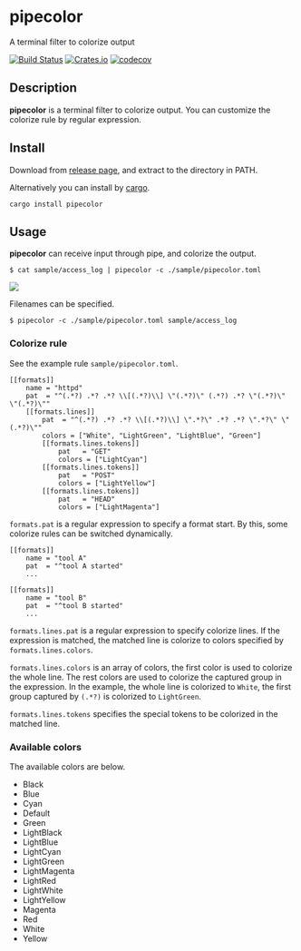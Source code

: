 # pipecolor
A terminal filter to colorize output

[![Build Status](https://travis-ci.org/dalance/pipecolor.svg?branch=master)](https://travis-ci.org/dalance/pipecolor)
[![Crates.io](https://img.shields.io/crates/v/pipecolor.svg)](https://crates.io/crates/pipecolor)
[![codecov](https://codecov.io/gh/dalance/pipecolor/branch/master/graph/badge.svg)](https://codecov.io/gh/dalance/pipecolor)

## Description

**pipecolor** is a terminal filter to colorize output.
You can customize the colorize rule by regular expression.

## Install
Download from [release page](https://github.com/dalance/pipecolor/releases/latest), and extract to the directory in PATH.

Alternatively you can install by [cargo](https://crates.io).

```
cargo install pipecolor
```

## Usage

**pipecolor** can receive input through pipe, and colorize the output.

```
$ cat sample/access_log | pipecolor -c ./sample/pipecolor.toml
```

<a><img src="https://rawgit.com/dalance/pipecolor/master/sample/access_log.svg"/></a>

Filenames can be specified.

```
$ pipecolor -c ./sample/pipecolor.toml sample/access_log
```

### Colorize rule

See the example rule `sample/pipecolor.toml`.

```
[[formats]]
    name = "httpd"
    pat  = "^(.*?) .*? .*? \\[(.*?)\\] \"(.*?)\" (.*?) .*? \"(.*?)\" \"(.*?)\""
    [[formats.lines]]
        pat  = "^(.*?) .*? .*? \\[(.*?)\\] \".*?\" .*? .*? \".*?\" \"(.*?)\""
        colors = ["White", "LightGreen", "LightBlue", "Green"]
        [[formats.lines.tokens]]
            pat   = "GET"
            colors = ["LightCyan"]
        [[formats.lines.tokens]]
            pat   = "POST"
            colors = ["LightYellow"]
        [[formats.lines.tokens]]
            pat   = "HEAD"
            colors = ["LightMagenta"]
```

`formats.pat` is a regular expression to specify a format start.
By this, some colorize rules can be switched dynamically.

```
[[formats]]
    name = "tool A"
    pat  = "^tool A started"
    ...

[[formats]]
    name = "tool B"
    pat  = "^tool B started"
    ...
```

`formats.lines.pat` is a regular expression to specify colorize lines.
If the expression is matched, the matched line is colorize to colors specified by `formats.lines.colors`.

`formats.lines.colors` is an array of colors, the first color is used to colorize the whole line.
The rest colors are used to colorize the captured group in the expression.
In the example, the whole line is colorized to `White`, the first group captured by `(.*?)` is colorized to `LightGreen`.

`formats.lines.tokens` specifies the special tokens to be colorized in the matched line.

### Available colors

The available colors are below.

- Black
- Blue
- Cyan
- Default
- Green
- LightBlack
- LightBlue
- LightCyan
- LightGreen
- LightMagenta
- LightRed
- LightWhite
- LightYellow
- Magenta
- Red
- White
- Yellow
